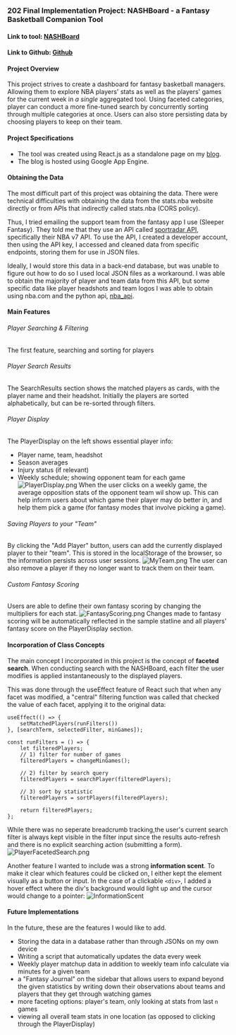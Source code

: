 ### 202 Final Implementation Project: NASHBoard - a Fantasy Basketball Companion Tool

#### Link to tool: [NASHBoard](https://www.smalldata.blog/tools/NASHBoard)

#### Link to Github: [Github](https://github.com/tylerwu2222/small-data-blog/tree/master/src/components/Tools/NASHBoard)

#### Project Overview
This project strives to create a dashboard for fantasy basketball managers. Allowing them to explore NBA players' stats as well as the players' games for the current week in *a single* aggregated tool. Using faceted categories, player can conduct a more fine-tuned search by concurrently sorting through multiple categories at once. Users can also store persisting data by choosing players to keep on their team.

#### Project Specifications
- The tool was created using React.js as a standalone page on my [blog](smalldata.blog). 
- The blog is hosted using Google App Engine.

#### Obtaining the Data
The most difficult part of this project was obtaining the data. There were technical difficulties with obtaining the data from the stats.nba website directly or from APIs that indirectly called stats.nba (CORS policy).

Thus, I tried emailing the support team from the fantasy app I use (Sleeper Fantasy). They told me that they use an API called [sportradar API](https://developer.sportradar.com/docs/read/basketball/NBA_v7#nba-api-overview), specifically their NBA v7 API. To use the API, I created a developer account, then using the API key, I accessed and cleaned data from specific endpoints, storing them for use in JSON files.

Ideally, I would store this data in a back-end database, but was unable to figure out how to do so I used local JSON files as a workaround. I was able to obtain the majority of player and team data from this API, but some specific data like player headshots and team logos I was able to obtain using nba.com and the python api, [nba_api](https://github.com/swar/nba_api).

#### Main Features
###### Player Searching & Filtering
The first feature, searching and sorting for players

###### Player Search Results
The SearchResults section shows the matched players as cards, with the player name and their headshot. Initially the players are sorted alphabetically, but can be re-sorted through filters.

###### Player Display
The PlayerDisplay on the left shows essential player info:
- Player name, team, headshot
- Season averages
- Injury status (if relevant)
- Weekly schedule; showing opponent team for each game
![PlayerDisplay.png](player_display.png)
When the user clicks on a weekly game, the average opposition stats of the opponent team wil show up. This can help inform users about which game their player may do better in, and help them pick a game (for fantasy modes that involve picking a game).

###### Saving Players to your "Team"
By clicking the "Add Player" button, users can add the currently displayed player to their "team". This is stored in the localStorage of the browser, so the information persists across user sessions.
![MyTeam.png](my_team.png)
The user can also remove a player if they no longer want to track them on their team. 

###### Custom Fantasy Scoring
Users are able to define their own fantasy scoring by changing the multipliers for each stat.
![FantasyScoring.png](fantasy_scoring.png)
Changes made to fantasy scoring will be automatically reflected in the sample statline and all players' fantasy score on the PlayerDisplay section.

#### Incorporation of Class Concepts
The main concept I incorporated in this project is the concept of **faceted search**. When conducting search with the NASHBoard, each filter the user modifies is applied instantaneously to the displayed players.

This was done through the useEffect feature of React such that when any facet was modified, a "central" filtering function was called that checked the value of each facet, applying it to the original data:

    useEffect(() => {
        setMatchedPlayers(runFilters())
    }, [searchTerm, selectedFilter, minGames]);

    const runFilters = () => {
        let filteredPlayers;
        // 1) filter for number of games
        filteredPlayers = changeMinGames();

        // 2) filter by search query
        filteredPlayers = searchPlayer(filteredPlayers);

        // 3) sort by statistic
        filteredPlayers = sortPlayers(filteredPlayers);

        return filteredPlayers;
    };


While there was no seperate breadcrumb tracking,the user's current search filter is always kept visible in the filter input since the results auto-refresh and there is no explicit searching action (submitting a form).
![PlayerFacetedSearch.png](player_faceted_search.png)

Another feature I wanted to include was a strong **information scent**. To make it clear which features could be clicked on, I either kept the element visually as a button or input. In the case of a clickable `<div>`, I added a hover effect where the div's background would light up and the cursor would change to a pointer:
![InformationScent](information_scent.gif)

#### Future Implementations
In the future, these are the features I would like to add.
- Storing the data in a database rather than through JSONs on my own device
- Writing a script that automatically updates the data every week
- Weekly player matchup data in addition to weekly team info calculate via minutes for a given team
- a "Fantasy Journal" on the sidebar that allows users to expand beyond the given statistics by writing down their observations about teams and players that they get through watching games
- more faceting options: player's team, only looking at stats from last `n` games
- viewing all overall team stats in one location (as opposed to clicking through the PlayerDisplay)

